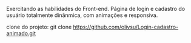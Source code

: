 Exercitando as habilidades do Front-end.
Página de login e cadastro do  usuário totalmente dinânmica, com animações e responsiva.

clone do projeto: git clone https://github.com/olivsu/Login-cadastro-animado.git
